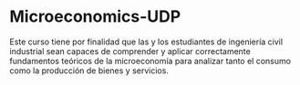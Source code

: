 # Microeconomics-UDP

Este curso tiene por finalidad que las y los estudiantes de ingeniería civil industrial sean capaces de comprender y aplicar correctamente fundamentos teóricos de la microeconomía para analizar tanto el consumo como la producción de bienes y servicios.

